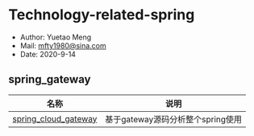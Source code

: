 # Technology-related-spring

- Author: Yuetao Meng
- Mail: mfty1980@sina.com
- Date: 2020-9-14

## spring_gateway

名称        | 说明
------     | ---------
[spring_cloud_gateway](spring_cloud_gateway/building_a_gateway.md)  | 基于gateway源码分析整个spring使用
